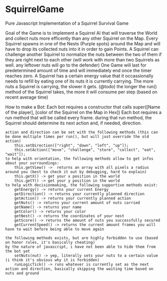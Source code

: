 # SquirrelGame
Pure Javascript Implementation of a Squirrel Survival Game

Goal of the Game is to implement a Squirrel AI that will traverse the World and collect nuts more efficently than any other Squirrel on the Map.
Every Squirrel spawns in one of the Nests (Purple spots) around the Map and will have to drop its collected nuts into it in order to gain Points.
A Squirrel can challenge another Squirrel to normalize the nuts between the two of them if they are right next to each other (will work with more than two Squirrels as well. any leftover nuts will go to the defender)
One Game will last for predetermined amount of time and will immediately end once the timer reaches zero.
A Squirrel has a certain energy value that it occassionally needs to refill by eating one of its nuts it is currently carrying.
The more nuts a Squirrel is carrying, the slower it gets.
(@todo) the longer the run() method of the Squirrel takes, the more it will consume per step (based on recent average time)

How to make a Bot:
    Each bot requires a constructor that calls super([Name of the player], [color of the Squirrel on the Map in Hex])
    Each bot requires a run method that will be called every frame.
    during that run method, the Squirrel should determine its next action and, if needed, direction. 
    
    action and direction can be set with the following methods (this can be done multiple times per run(), but will just override the old action)
        this.setDirection(["right", "down", "left", "up"]);
        this.setAction(["move", "challenge", "store", "collect", "eat", "wait"]);
    to help with orientation, the following methods allow to get infos about your surroundings:
        this.getView() ->  returns an array with all pixels a radius around you (best to check it out by debugging, hard to explain)
        this.getX() -> get your x position in the world
        this.getY() -> get your y position in the world
    to help with decisionmaking, the following supportive methods exist:
        getEnergy() -> returns your current Energy
        getDirection() -> returns your currently planned direction
        getAction() -> returns your currently planned action
        getNuts() -> returns your current amount of nuts carried
        getName() -> returns your name
        getColor() -> returns your color
        getNest() -> returns the coordinates of your nest
        getScore() -> returns the amount of nuts you successfully secured
        getCurrentSpeed() -> returns the current amount frames you will have to wait before being able to move again
    
    the following methods exists, but are highly forbidden to use (based on honor rules, it's basically cheating)
    by the nature of javascript, i have not been able to hide them from the bot yet
        setNuts(nut) -> yep, literally sets your nuts to a certain value (i think it's obvious why it is forbidden)
        runLogicTick() -> runs whatever is currently set as the next action and direction, basically skipping the waiting time based on nuts and ground